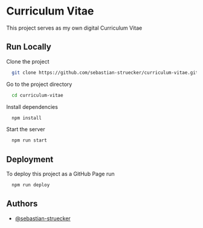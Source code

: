 # Curriculum Vitae

This project serves as my own digital Curriculum Vitae

## Run Locally

Clone the project

```bash
  git clone https://github.com/sebastian-struecker/curriculum-vitae.git
```

Go to the project directory

```bash
  cd curriculum-vitae
```

Install dependencies

```bash
  npm install
```

Start the server

```bash
  npm run start
```

## Deployment

To deploy this project as a GitHub Page run

```bash
  npm run deploy
```

## Authors

- [@sebastian-struecker](https://www.github.com/sebastian-struecker)
